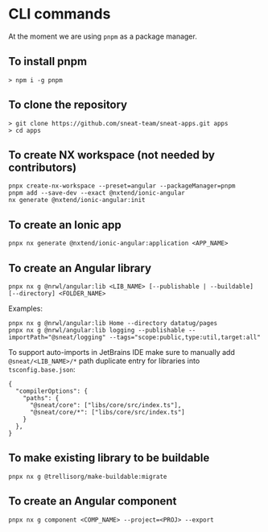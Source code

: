 # CLI commands

At the moment we are using `pnpm` as a package manager.

## To install pnpm
```
> npm i -g pnpm
```


## To clone the repository
```
> git clone https://github.com/sneat-team/sneat-apps.git apps
> cd apps
```
## To create NX workspace (not needed by contributors)
```
pnpx create-nx-workspace --preset=angular --packageManager=pnpm
pnpm add --save-dev --exact @nxtend/ionic-angular
nx generate @nxtend/ionic-angular:init
```

## To create an Ionic app
```
pnpx nx generate @nxtend/ionic-angular:application <APP_NAME>
```

## To create an Angular library 
```
pnpx nx g @nrwl/angular:lib <LIB_NAME> [--publishable | --buildable] [--directory] <FOLDER_NAME>
```
Examples:
```
pnpx nx g @nrwl/angular:lib Home --directory datatug/pages
pnpx nx g @nrwl/angular:lib logging --publishable --importPath="@sneat/logging" --tags="scope:public,type:util,target:all"
```
To support auto-imports in JetBrains IDE make sure to manually add `@sneat/<LIB_NAME>/*` path duplicate entry for libraries into `tsconfig.base.json`:
```
{
  "compilerOptions": {
    "paths": {
      "@sneat/core": ["libs/core/src/index.ts"],
      "@sneat/core/*": ["libs/core/src/index.ts"]
    }
  },
}
```

## To make existing library to be buildable
```
pnpx nx g @trellisorg/make-buildable:migrate
```

## To create an Angular component
```
pnpx nx g component <COMP_NAME> --project=<PROJ> --export
```
